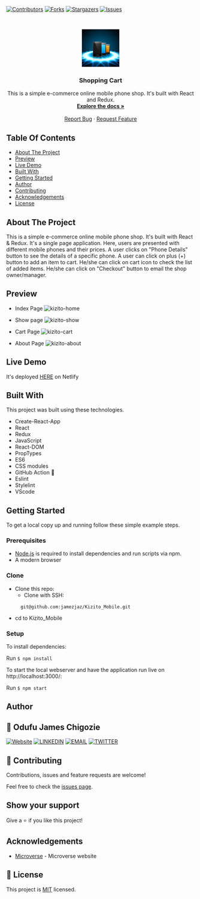 <!--
*** Thanks for checking out this README Template. If you have a suggestion that would
*** make this better, please fork the repo and create a pull request or simply open
*** an issue with the tag "enhancement".
*** Thanks again! Now go create something AMAZING! :D
-->

<!-- PROJECT SHIELDS -->
<!--
*** I'm using markdown "reference style" links for readability.
*** Reference links are enclosed in brackets [ ] instead of parentheses ( ).
*** See the bottom of this document for the declaration of the reference variables
*** for contributors-url, forks-url, etc. This is an optional, concise syntax you may use.
*** https://www.markdownguide.org/basic-syntax/#reference-style-links
-->
[![Contributors][contributors-shield]][contributors-url]
[![Forks][forks-shield]][forks-url]
[![Stargazers][stars-shield]][stars-url]
[![Issues][issues-shield]][issues-url]


<!-- PROJECT LOGO -->
<br />
<p align="center">
  <a href="https://github.com/jamezjaz/Recipes">
    <img src="./src/assets/bg-img.jpg" alt="Logo" width="100" height="100">
  </a>

  <h3 align="center">Shopping Cart</h3>

  <p align="center">
    This is a simple e-commerce online mobile phone shop. It's built with React and Redux.
    <br />
    <a href="https://github.com/jamezjaz/Shopping_Cart"><strong>Explore the docs »</strong></a>
    <br />
    <br />
    <a href="https://github.com/jamezjaz/Shopping_Cart/issues">Report Bug</a>
    ·
    <a href="https://github.com/jamezjaz/Shopping_Cart/issues">Request Feature</a>
  </p>
</p>

<!-- TABLE OF CONTENTS -->
## Table Of Contents

* [About The Project](#about-the-project)
* [Preview](#preview)
* [Live Demo](#live-demo)
* [Built With](#built-with)
* [Getting Started](#getting-started)
* [Author](#author)
* [Contributing](#contributing)
* [Acknowledgements](#acknowledgements)
* [License](#license)

<!-- ABOUT THE PROJECT -->
## About The Project

 This is a simple e-commerce online mobile phone shop. It's built with React & Redux. It's a single page application. Here, users are presented with different mobile phones and their prices. A user clicks on "Phone Details" button to see the details of a specific phone. A user can click on plus (+) button to add an item to cart. He/she can click on cart icon to check the list of added items. He/she can click on "Checkout" button to email the shop owner/manager.

## Preview
- Index Page
![kizito-home](https://user-images.githubusercontent.com/57812000/121818856-b84f8a00-cc81-11eb-8deb-d8bbfbab21dc.png)

- Show page
![kizito-show](https://user-images.githubusercontent.com/57812000/121818859-be456b00-cc81-11eb-91a0-c9facfeea899.png)

- Cart Page
![kizito-cart](https://user-images.githubusercontent.com/57812000/121818862-c2718880-cc81-11eb-9d32-2238e0b97aed.png)

- About Page
![kizito-about](https://user-images.githubusercontent.com/57812000/121818864-c6050f80-cc81-11eb-8cf9-cbec7fbf6d6c.png)

## Live Demo
It's deployed [HERE]() on Netlify

## Built With
This project was built using these technologies.
* Create-React-App
* React
* Redux
* JavaScript
* React-DOM
* PropTypes
* ES6
* CSS modules
* GitHub Action :muscle:
* Eslint
* Stylelint
* VScode


## Getting Started

To get a local copy up and running follow these simple example steps.

### Prerequisites

 * [Node.js](https://nodejs.org/) is required to install dependencies and run scripts via npm.
 * A modern browser

### Clone
* Clone this repo:
  - Clone with SSH:
  ```
    git@github.com:jamezjaz/Kizito_Mobile.git
  ```
    
 - cd to Kizito_Mobile

### Setup
To install dependencies:

Run ```$ npm install```

To start the local webserver and have the application run live on http://localhost:3000/:

Run ```$ npm start```


<!-- CONTACT -->
## Author

## 👤 Odufu James Chigozie

 [![Website](https://img.shields.io/badge/-Website-black?style=for-the-badge&logo=Julia&logoColor=white)](http://jamezjaz.com/)
 [![LINKEDIN](https://img.shields.io/badge/-LINKEDIN-0077B5?style=for-the-badge&logo=Linkedin&logoColor=white)](https://www.linkedin.com/in/jamesgozieodufu/)
 [![EMAIL](https://img.shields.io/badge/-EMAIL-D14836?style=for-the-badge&logo=Mail.Ru&logoColor=white)](mailto:jamezjaz@gmail.com)
 [![TWITTER](https://img.shields.io/badge/-TWITTER-1DA1F2?style=for-the-badge&logo=Twitter&logoColor=white)](https://twitter.com/jamezjaz90)

## 🤝 Contributing

Contributions, issues and feature requests are welcome!

Feel free to check the [issues page](https://github.com/jamezjaz/Kizito_Mobile/issues).

## Show your support

Give a :star: if you like this project!


<!-- ACKNOWLEDGEMENTS -->
## Acknowledgements
* [Microverse](https://www.microverse.org/) - Microverse website

<!-- MARKDOWN LINKS & IMAGES -->
<!-- https://www.markdownguide.org/basic-syntax/#reference-style-links -->
[contributors-shield]: https://img.shields.io/github/contributors/jamezjaz/Kizito_Mobile.svg?style=flat-square
[contributors-url]: https://github.com/jamezjaz/Kizito_Mobile/graphs/contributors
[forks-shield]: https://img.shields.io/github/forks/jamezjaz/Kizito_Mobile.svg?style=flat-square
[forks-url]: https://github.com/jamezjaz/Kizito_Mobile/network/members
[stars-shield]: https://img.shields.io/github/stars/jamezjaz/Kizito_Mobile.svg?style=flat-square
[stars-url]: https://github.com/jamezjaz/Kizito_Mobile/stargazers
[issues-shield]: https://img.shields.io/github/issues/jamezjaz/Kizito_Mobile.svg?style=flat-square
[issues-url]: https://github.com/jamezjaz/Kizito_Mobile/issues

## 📝 License

This project is [MIT](https://opensource.org/licenses/MIT) licensed.
